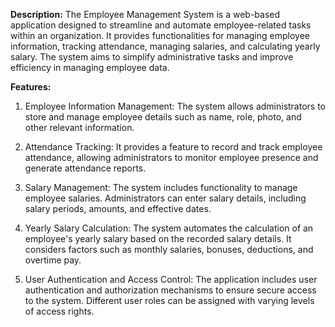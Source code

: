

**Description:**
The Employee Management System is a web-based application designed to streamline and automate employee-related tasks within an organization. It provides functionalities for managing employee information, tracking attendance, managing salaries, and calculating yearly salary. The system aims to simplify administrative tasks and improve efficiency in managing employee data.

**Features:**

1. Employee Information Management: The system allows administrators to store and manage employee details such as name, role, photo, and other relevant information.

2. Attendance Tracking: It provides a feature to record and track employee attendance, allowing administrators to monitor employee presence and generate attendance reports.

3. Salary Management: The system includes functionality to manage employee salaries. Administrators can enter salary details, including salary periods, amounts, and effective dates.

4. Yearly Salary Calculation: The system automates the calculation of an employee's yearly salary based on the recorded salary details. It considers factors such as monthly salaries, bonuses, deductions, and overtime pay.

5. User Authentication and Access Control: The application includes user authentication and authorization mechanisms to ensure secure access to the system. Different user roles can be assigned with varying levels of access rights.



